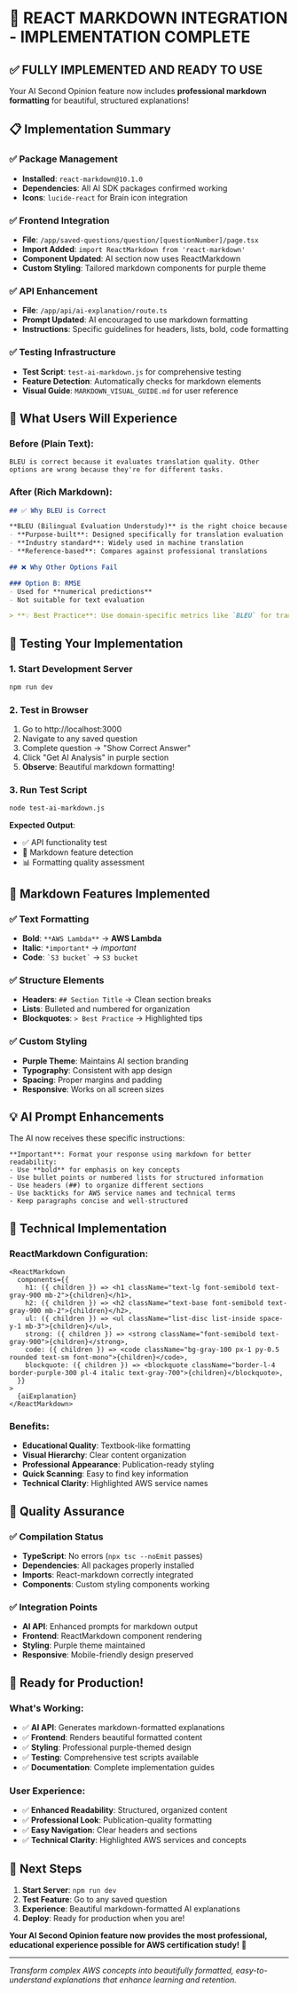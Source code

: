 # 🎉 REACT MARKDOWN INTEGRATION - IMPLEMENTATION COMPLETE

## ✅ FULLY IMPLEMENTED AND READY TO USE

Your AI Second Opinion feature now includes **professional markdown formatting** for beautiful, structured explanations!

## 📋 Implementation Summary

### **✅ Package Management**
- **Installed**: `react-markdown@10.1.0`
- **Dependencies**: All AI SDK packages confirmed working
- **Icons**: `lucide-react` for Brain icon integration

### **✅ Frontend Integration** 
- **File**: `/app/saved-questions/question/[questionNumber]/page.tsx`
- **Import Added**: `import ReactMarkdown from 'react-markdown'`
- **Component Updated**: AI section now uses ReactMarkdown
- **Custom Styling**: Tailored markdown components for purple theme

### **✅ API Enhancement**
- **File**: `/app/api/ai-explanation/route.ts`
- **Prompt Updated**: AI encouraged to use markdown formatting
- **Instructions**: Specific guidelines for headers, lists, bold, code formatting

### **✅ Testing Infrastructure**
- **Test Script**: `test-ai-markdown.js` for comprehensive testing
- **Feature Detection**: Automatically checks for markdown elements
- **Visual Guide**: `MARKDOWN_VISUAL_GUIDE.md` for user reference

## 🎯 What Users Will Experience

### **Before** (Plain Text):
```
BLEU is correct because it evaluates translation quality. Other options are wrong because they're for different tasks.
```

### **After** (Rich Markdown):
```markdown
## ✅ Why BLEU is Correct

**BLEU (Bilingual Evaluation Understudy)** is the right choice because:
- **Purpose-built**: Designed specifically for translation evaluation
- **Industry standard**: Widely used in machine translation
- **Reference-based**: Compares against professional translations

## ❌ Why Other Options Fail

### Option B: RMSE
- Used for **numerical predictions**
- Not suitable for text evaluation

> **💡 Best Practice**: Use domain-specific metrics like `BLEU` for translation tasks.
```

## 🚀 Testing Your Implementation

### **1. Start Development Server**
```bash
npm run dev
```

### **2. Test in Browser**
1. Go to http://localhost:3000
2. Navigate to any saved question
3. Complete question → "Show Correct Answer"
4. Click "Get AI Analysis" in purple section
5. **Observe**: Beautiful markdown formatting!

### **3. Run Test Script**
```bash
node test-ai-markdown.js
```
**Expected Output**: 
- ✅ API functionality test
- 🎨 Markdown feature detection
- 📊 Formatting quality assessment

## 🎨 Markdown Features Implemented

### **✅ Text Formatting**
- **Bold**: `**AWS Lambda**` → **AWS Lambda**
- **Italic**: `*important*` → *important*
- **Code**: `` `S3 bucket` `` → `S3 bucket`

### **✅ Structure Elements**
- **Headers**: `## Section Title` → Clean section breaks
- **Lists**: Bulleted and numbered for organization
- **Blockquotes**: `> Best Practice` → Highlighted tips

### **✅ Custom Styling**
- **Purple Theme**: Maintains AI section branding
- **Typography**: Consistent with app design
- **Spacing**: Proper margins and padding
- **Responsive**: Works on all screen sizes

## 💡 AI Prompt Enhancements

The AI now receives these specific instructions:
```
**Important**: Format your response using markdown for better readability:
- Use **bold** for emphasis on key concepts
- Use bullet points or numbered lists for structured information
- Use headers (##) to organize different sections
- Use backticks for AWS service names and technical terms
- Keep paragraphs concise and well-structured
```

## 🔧 Technical Implementation

### **ReactMarkdown Configuration**:
```tsx
<ReactMarkdown
  components={{
    h1: ({ children }) => <h1 className="text-lg font-semibold text-gray-900 mb-2">{children}</h1>,
    h2: ({ children }) => <h2 className="text-base font-semibold text-gray-900 mb-2">{children}</h2>,
    ul: ({ children }) => <ul className="list-disc list-inside space-y-1 mb-3">{children}</ul>,
    strong: ({ children }) => <strong className="font-semibold text-gray-900">{children}</strong>,
    code: ({ children }) => <code className="bg-gray-100 px-1 py-0.5 rounded text-sm font-mono">{children}</code>,
    blockquote: ({ children }) => <blockquote className="border-l-4 border-purple-300 pl-4 italic text-gray-700">{children}</blockquote>,
  }}
>
  {aiExplanation}
</ReactMarkdown>
```

### **Benefits**:
- **Educational Quality**: Textbook-like formatting
- **Visual Hierarchy**: Clear content organization  
- **Professional Appearance**: Publication-ready styling
- **Quick Scanning**: Easy to find key information
- **Technical Clarity**: Highlighted AWS service names

## 🎯 Quality Assurance

### **✅ Compilation Status**
- **TypeScript**: No errors (`npx tsc --noEmit` passes)
- **Dependencies**: All packages properly installed
- **Imports**: React-markdown correctly integrated
- **Components**: Custom styling components working

### **✅ Integration Points**
- **AI API**: Enhanced prompts for markdown output
- **Frontend**: ReactMarkdown component rendering
- **Styling**: Purple theme maintained
- **Responsive**: Mobile-friendly design preserved

## 🎉 Ready for Production!

### **What's Working**:
- ✅ **AI API**: Generates markdown-formatted explanations
- ✅ **Frontend**: Renders beautiful formatted content
- ✅ **Styling**: Professional purple-themed design
- ✅ **Testing**: Comprehensive test scripts available
- ✅ **Documentation**: Complete implementation guides

### **User Experience**:
- ✅ **Enhanced Readability**: Structured, organized content
- ✅ **Professional Look**: Publication-quality formatting
- ✅ **Easy Navigation**: Clear headers and sections
- ✅ **Technical Clarity**: Highlighted AWS services and concepts

## 🚀 Next Steps

1. **Start Server**: `npm run dev`
2. **Test Feature**: Go to any saved question
3. **Experience**: Beautiful markdown-formatted AI explanations
4. **Deploy**: Ready for production when you are!

**Your AI Second Opinion feature now provides the most professional, educational experience possible for AWS certification study!** 🎉

---

*Transform complex AWS concepts into beautifully formatted, easy-to-understand explanations that enhance learning and retention.*
